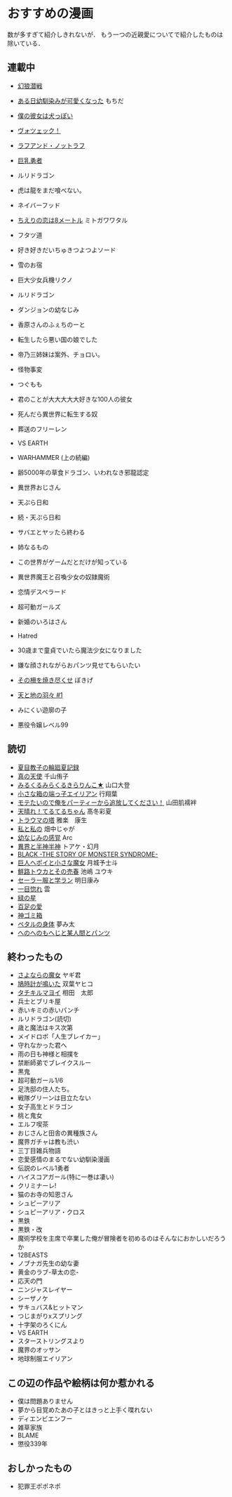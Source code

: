 おすすめの漫画
=======================


数が多すぎて紹介しきれないが．
もう一つの近親愛についてで紹介したものは除いている．

## 連載中

- [幻狼潜戦](https://www.sunday-webry.com/episode/4856001361191581536)
- [ある日幼馴染みが可愛くなった](https://rookie.shonenjump.com/series/pGBIkZlt8e0) もちだ
- [僕の彼女は犬っぽい](https://rookie.shonenjump.com/series/pGBIkZlseXQ)
- [ヴォツェック！](https://rookie.shonenjump.com/series/pGBIkZljhnU)
- [ラフアンド・ノットラフ](https://rookie.shonenjump.com/series/pGBIkZlZkQI)
- [巨乳勇者](https://rookie.shonenjump.com/series/pGBIkZlXF-0)
- ルリドラゴン
- 虎は龍をまだ喰べない。
- ネイバーフッド
- [ちえりの恋は8メートル](https://shonenjumpplus.com/episode/316112896890762684) ミトガワワタル
- フタツ道
- 好き好きだいちゅきつよつよソード
- 雪のお宿
- 巨大少女兵機リクノ
- ルリドラゴン
- ダンジョンの幼なじみ
- 香原さんのふぇちのーと
- 転生したら悪い国の娘でした
- 帝乃三姉妹は案外、チョロい。
- 怪物事変
- つぐもも
- 君のことが大大大大大好きな100人の彼女
- 死んだら異世界に転生する奴
- 葬送のフリーレン
- VS EARTH 
- WARHAMMER (上の続編)
- 齢5000年の草食ドラゴン、いわれなき邪龍認定
- 異世界おじさん
- 天ぷら日和
- 続・天ぷら日和
- サバエとヤッたら終わる
- 姉なるもの
- この世界がゲームだとだけが知っている
- 異世界魔王と召喚少女の奴隷魔術
- 恋情デスペラード
- 超可動ガールズ
- 新婚のいろはさん
- Hatred
- 30歳まで童貞でいたら魔法少女になりました
- 嫌な顔されながらおパンツ見せてもらいたい
- [その柵を焼き尽くせ](https://rookie.shonenjump.com/series/X1vJnKYAjyw) ぼきげ
- [天と地の羽々 #1](https://www.pixiv.net/artworks/98045382)


- みにくい遊廓の子
- 悪役令嬢レベル99

## 読切

- [夏目教子の輪廻夏記録](https://seiga.nicovideo.jp/comic/64748)
- [真の天使](https://shonenjumpplus.com/episode/4856001361183566585) 千山侑子
- [みるくるみらくるきらりんこ★](https://rookie.shonenjump.com/series/pGBIkZl4R5Y) 山口大登 
- [小さな箱の端っ子エイリアン](https://www.sunday-webry.com/episode/4856001361174556929) 行翔葉
- [モテたいので俺をパーティーから追放してください！](https://ganma.jp/yomikiri202304_01) 山田肌襦袢
- [天晴れ！てるてるちゃん](https://rookie.shonenjump.com/series/pGBIkZl3WQg) 髙冬彩夏
- [トラウマの塔](https://rookie.shonenjump.com/series/pGBIkZl3t4A) 雅楽　康生 
- [私と私の](https://rookie.shonenjump.com/series/pGBIkZl08QQ) 畑中じゃが
- [幼なじみの感覚](異界と半神半神) Arc
- [異界と半神半神](https://rookie.shonenjump.com/series/pGBIkZl0U8w) トアケ・幻月
- [BLACK -THE STORY OF MONSTER SYNDROME-]()
- [巨人ヘポイと小さな魔女](https://rookie.shonenjump.com/series/pGBIkZl0I64) 月城予士斗 
- [鮮路トウカとその売春](https://rookie.shonenjump.com/series/pGBIkZlxBp8) 池嶋 ユウキ 
- [セーラー服と学ラン](https://rookie.shonenjump.com/series/pGBIkZlxXDE) 明日康み
- [一目惚れ](https://rookie.shonenjump.com/series/pGBIkZlxXLo) 雲
- [緑の星](https://rookie.shonenjump.com/series/pGBIkZlmmjM)
- [百足の愛](https://shonenjumpplus.com/episode/316190246967931515)
- [神ゴミ箱](https://rookie.shonenjump.com/series/pGBIkZlXXYE)
- [ペタルの身体](https://rookie.shonenjump.com/series/pGBIkZlW66k) 夢み太
- [へのへのもへじと某人間とパンツ](https://shonenjumpplus.com/episode/316112896925763346)

## 終わったもの


- [さよならの魔女](https://rookie.shonenjump.com/series/pGBIkZl2cog) ヤギ君
- [鳩時計が鳴いた](https://rookie.shonenjump.com/series/pGBIkZlPQ7M) 双葉ヤヒコ
- [タチキルマヨイ](https://rookie.shonenjump.com/series/pGBIkZlSgfM) 相田　太郎
- 兵士とブリキ屋
- 赤いキミの赤いパンチ
- ルリドラゴン(読切)
- 歳と魔法はキス次第
- メイドロボ「人生ブレイカー」
- 守れなかった君へ
- 雨の日も神様と相撲を
- 禁断師弟でブレイクスルー
- 黒鬼
- 超可動ガール1/6
- 足洗邸の住人たち。
- 戦隊グリーンは目立たない
- 女子高生とドラゴン
- 桃と鬼女
- エルフ喫茶
- おじさんと田舎の異種族さん
- 魔界ガチャは教も渋い
- 三丁目雑兵物語
- 恋愛感情のまるでない幼馴染漫画
- 伝説のレベル1勇者
- ハイスコアガール(特に一巻は凄い)
- クリミナーレ!
- 猫のお寺の知恩さん
- シュピーアリア
- シュピーアリア・クロス
- 黒鉄<KUROGANE>
- 黒鉄・改
- 魔術学校を主席で卒業した俺が冒険者を初めるのはそんなにおかしいだろうか
- 12BEASTS
- ノブナガ先生の幼な妻
- 黄金のラブ-草太の恋-
- 応天の門
- ニンジャスレイヤー
- シーザノケ
- サキュバス&ヒットマン
- つじまがりxスプリング
- 十字架のろくにん
- VS EARTH
- スターストリングスより
- 魔界のオッサン
- 地球制服エイリアン

## この辺の作品や絵柄は何か惹かれる

- 僕は問題ありません
- 夢から目覚めたあの子とはきっと上手く喋れない
- ディエンビエンフー
- 雑草家族
- BLAME
- 懲役339年




おしかったもの
------------------

- 犯罪王ポポネポ
